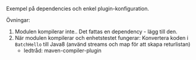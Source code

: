 Exempel på dependencies och enkel plugin-konfiguration.

Övningar:

1. Modulen kompilerar inte.. Det fattas en dependency - lägg till den.
2. När modulen kompilerar och enhetstestet fungerar: Konvertera koden i `BatchHello` till Java8 (använd streams och map för att skapa returlistan)
    - ledtråd: maven-compiler-plugin
